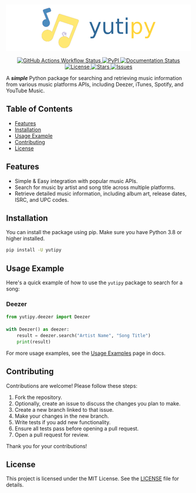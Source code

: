 <p align="center">
<img src="https://raw.githubusercontent.com/CheapNightbot/yutipy/main/docs/_static/yutipy_header.png" alt="yutipy" />
</p>

<p align="center">
<a href="https://github.com/CheapNightbot/yutipy/actions/workflows/tests.yml">
<img alt="GitHub Actions Workflow Status" src="https://img.shields.io/github/actions/workflow/status/cheapnightbot/yutipy/pytest-unit-testing.yml?style=for-the-badge&label=Pytest">
</a>
    
<a href="https://pypi.org/project/yutipy/">
<img src="https://img.shields.io/pypi/v/yutipy?style=for-the-badge" alt="PyPI" />
</a>
<a href="https://yutipy.readthedocs.io/en/latest/">
<img src="https://img.shields.io/readthedocs/yutipy?style=for-the-badge" alt="Documentation Status" />
</a>
<a href="https://github.com/CheapNightbot/yutipy/blob/master/LICENSE">
<img src="https://img.shields.io/github/license/CheapNightbot/yutipy?style=for-the-badge" alt="License" />
</a>
<a href="https://github.com/CheapNightbot/yutipy/stargazers">
<img src="https://img.shields.io/github/stars/CheapNightbot/yutipy?style=for-the-badge" alt="Stars" />
</a>
<a href="https://github.com/CheapNightbot/yutipy/issues">
<img src="https://img.shields.io/github/issues/CheapNightbot/yutipy?style=for-the-badge" alt="Issues" />
</a>
</p>

A _**simple**_ Python package for searching and retrieving music information from various music platforms APIs, including Deezer, iTunes, Spotify, and YouTube Music.

## Table of Contents

- [Features](#features)
- [Installation](#installation)
- [Usage Example](#usage-example)
- [Contributing](#contributing)
- [License](#license)

## Features

- Simple & Easy integration with popular music APIs.
- Search for music by artist and song title across multiple platforms.
- Retrieve detailed music information, including album art, release dates, ISRC, and UPC codes.

## Installation

You can install the package using pip. Make sure you have Python 3.8 or higher installed.

```bash
pip install -U yutipy
```

## Usage Example

Here's a quick example of how to use the `yutipy` package to search for a song:

### Deezer

```python
from yutipy.deezer import Deezer

with Deezer() as deezer:
    result = deezer.search("Artist Name", "Song Title")
    print(result)
```

For more usage examples, see the [Usage Examples](https://yutipy.readthedocs.io/en/latest/usage_examples.html) page in docs.

## Contributing

Contributions are welcome! Please follow these steps:

1. Fork the repository.
2. Optionally, create an issue to discuss the changes you plan to make.
3. Create a new branch linked to that issue.
4. Make your changes in the new branch.
5. Write tests if you add new functionality.
6. Ensure all tests pass before opening a pull request.
7. Open a pull request for review.

Thank you for your contributions!

## License

This project is licensed under the MIT License. See the [LICENSE](LICENSE) file for details.
